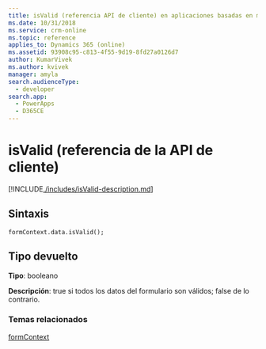 ```yaml
---
title: isValid (referencia API de cliente) en aplicaciones basadas en modelo| MicrosoftDocs
ms.date: 10/31/2018
ms.service: crm-online
ms.topic: reference
applies_to: Dynamics 365 (online)
ms.assetid: 93908c95-c813-4f55-9d19-8fd27a0126d7
author: KumarVivek
ms.author: kvivek
manager: amyla
search.audienceType:
  - developer
search.app:
  - PowerApps
  - D365CE
---
```

# <a name="isvalid-client-api-reference"></a>isValid (referencia de la API de cliente)



[!INCLUDE[./includes/isValid-description.md](./includes/isValid-description.md)]

## <a name="syntax"></a>Sintaxis

`formContext.data.isValid();`

## <a name="return-type"></a>Tipo devuelto

**Tipo**: booleano

**Descripción**: true si todos los datos del formulario son válidos; false de lo contrario.

### <a name="related-topics"></a>Temas relacionados

[formContext](../../clientapi-form-context.md)

